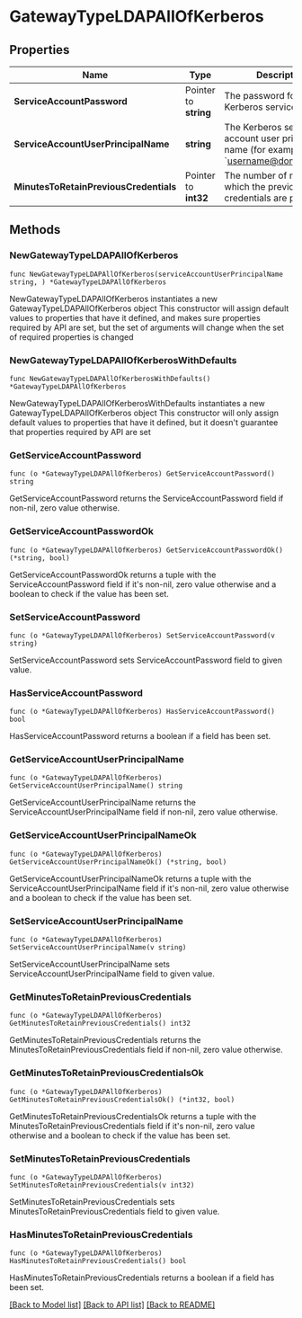 # GatewayTypeLDAPAllOfKerberos

## Properties

Name | Type | Description | Notes
------------ | ------------- | ------------- | -------------
**ServiceAccountPassword** | Pointer to **string** | The password for the Kerberos service account. | [optional] 
**ServiceAccountUserPrincipalName** | **string** | The Kerberos service account user principal name (for example, &#x60;username@domain.com&#x60;). | 
**MinutesToRetainPreviousCredentials** | Pointer to **int32** | The number of minutes for which the previous credentials are persisted. | [optional] 

## Methods

### NewGatewayTypeLDAPAllOfKerberos

`func NewGatewayTypeLDAPAllOfKerberos(serviceAccountUserPrincipalName string, ) *GatewayTypeLDAPAllOfKerberos`

NewGatewayTypeLDAPAllOfKerberos instantiates a new GatewayTypeLDAPAllOfKerberos object
This constructor will assign default values to properties that have it defined,
and makes sure properties required by API are set, but the set of arguments
will change when the set of required properties is changed

### NewGatewayTypeLDAPAllOfKerberosWithDefaults

`func NewGatewayTypeLDAPAllOfKerberosWithDefaults() *GatewayTypeLDAPAllOfKerberos`

NewGatewayTypeLDAPAllOfKerberosWithDefaults instantiates a new GatewayTypeLDAPAllOfKerberos object
This constructor will only assign default values to properties that have it defined,
but it doesn't guarantee that properties required by API are set

### GetServiceAccountPassword

`func (o *GatewayTypeLDAPAllOfKerberos) GetServiceAccountPassword() string`

GetServiceAccountPassword returns the ServiceAccountPassword field if non-nil, zero value otherwise.

### GetServiceAccountPasswordOk

`func (o *GatewayTypeLDAPAllOfKerberos) GetServiceAccountPasswordOk() (*string, bool)`

GetServiceAccountPasswordOk returns a tuple with the ServiceAccountPassword field if it's non-nil, zero value otherwise
and a boolean to check if the value has been set.

### SetServiceAccountPassword

`func (o *GatewayTypeLDAPAllOfKerberos) SetServiceAccountPassword(v string)`

SetServiceAccountPassword sets ServiceAccountPassword field to given value.

### HasServiceAccountPassword

`func (o *GatewayTypeLDAPAllOfKerberos) HasServiceAccountPassword() bool`

HasServiceAccountPassword returns a boolean if a field has been set.

### GetServiceAccountUserPrincipalName

`func (o *GatewayTypeLDAPAllOfKerberos) GetServiceAccountUserPrincipalName() string`

GetServiceAccountUserPrincipalName returns the ServiceAccountUserPrincipalName field if non-nil, zero value otherwise.

### GetServiceAccountUserPrincipalNameOk

`func (o *GatewayTypeLDAPAllOfKerberos) GetServiceAccountUserPrincipalNameOk() (*string, bool)`

GetServiceAccountUserPrincipalNameOk returns a tuple with the ServiceAccountUserPrincipalName field if it's non-nil, zero value otherwise
and a boolean to check if the value has been set.

### SetServiceAccountUserPrincipalName

`func (o *GatewayTypeLDAPAllOfKerberos) SetServiceAccountUserPrincipalName(v string)`

SetServiceAccountUserPrincipalName sets ServiceAccountUserPrincipalName field to given value.


### GetMinutesToRetainPreviousCredentials

`func (o *GatewayTypeLDAPAllOfKerberos) GetMinutesToRetainPreviousCredentials() int32`

GetMinutesToRetainPreviousCredentials returns the MinutesToRetainPreviousCredentials field if non-nil, zero value otherwise.

### GetMinutesToRetainPreviousCredentialsOk

`func (o *GatewayTypeLDAPAllOfKerberos) GetMinutesToRetainPreviousCredentialsOk() (*int32, bool)`

GetMinutesToRetainPreviousCredentialsOk returns a tuple with the MinutesToRetainPreviousCredentials field if it's non-nil, zero value otherwise
and a boolean to check if the value has been set.

### SetMinutesToRetainPreviousCredentials

`func (o *GatewayTypeLDAPAllOfKerberos) SetMinutesToRetainPreviousCredentials(v int32)`

SetMinutesToRetainPreviousCredentials sets MinutesToRetainPreviousCredentials field to given value.

### HasMinutesToRetainPreviousCredentials

`func (o *GatewayTypeLDAPAllOfKerberos) HasMinutesToRetainPreviousCredentials() bool`

HasMinutesToRetainPreviousCredentials returns a boolean if a field has been set.


[[Back to Model list]](../README.md#documentation-for-models) [[Back to API list]](../README.md#documentation-for-api-endpoints) [[Back to README]](../README.md)


